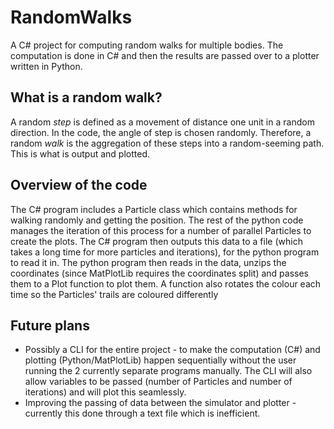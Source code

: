 # RandomWalks
A C# project for computing random walks for multiple bodies. The computation is done in C# and then the results are passed over to a plotter written in Python.
## What is a random walk?
A random *step* is defined as a movement of distance one unit in a random direction. In the code, the angle of step is chosen randomly. Therefore, a random *walk* is the aggregation of these steps into a random-seeming path. This is what is output and plotted.
## Overview of the code
The C# program includes a Particle class which contains methods for walking randomly and getting the position. The rest of the python code manages the iteration of this process for a number of parallel Particles to create the plots.
The C# program then outputs this data to a file (which takes a long time for more particles and iterations), for the python program to read it in.
The python program then reads in the data, unzips the coordinates (since MatPlotLib requires the coordinates split) and passes them to a Plot function to plot them. A function also rotates the colour each time so the Particles' trails are coloured differently
## Future plans
* Possibly a CLI for the entire project - to make the computation (C#) and plotting (Python/MatPlotLib) happen sequentially without the user running the 2 currently separate programs manually. The CLI will also allow variables to be passed (number of Particles and number of iterations) and will plot this seamlessly.
* Improving the passing of data between the simulator and plotter - currently this done through a text file which is inefficient.
